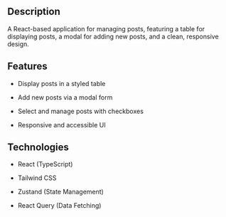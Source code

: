 ## Description

A React-based application for managing posts, featuring a table for displaying posts, a modal for adding new posts, and a clean, responsive design.

## Features

- Display posts in a styled table

- Add new posts via a modal form

- Select and manage posts with checkboxes

- Responsive and accessible UI

## Technologies

- React (TypeScript)

- Tailwind CSS

- Zustand (State Management)

- React Query (Data Fetching)

